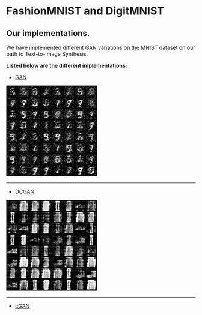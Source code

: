 # FashionMNIST and DigitMNIST

## Our implementations.

We have implemented different GAN variations on the MNIST dataset on our path to Text-to-Image Synthesis.

**Listed below are the different implementations:**

 - [GAN](GAN)
 

 ![GANs demo](GAN/assets/digitmnist-gan.gif)

 
 ___
 
 - [DCGAN](DCGAN)
 
  
 ![DCGANs demo](DCGAN/assets/fashionmnist-dcgan.gif)
 
 
 ___
 
 - [cGAN](CGAN)
